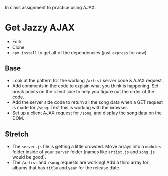 In class assignment to practice using AJAX.

# Get Jazzy AJAX

- Fork
- Clone
- `npm install` to get all of the dependencies (just `express` for now)

## Base

- Look at the pattern for the working `/artist` server code & AJAX request. 
- Add comments in the code to explain what you think is happening. Set break points on the client side to help you figure out the order of the code.
- Add the server side code to return all the song data when a GET request is made for `/song`. Test this is working with the browser.
- Set up a client AJAX request for `/song`, and display the song data on the DOM.


## Stretch

- The `server.js` file is getting a little crowded. Move arrays into a `modules` folder inside of your `server` folder (names like `artist.js` and `song.js` would be good).
- The `/artist` and `/song` requests are working! Add a third array for albums that has `title` and `year` for the release date.

